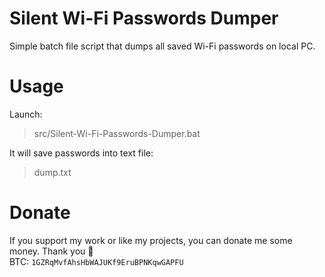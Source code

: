 # Silent Wi-Fi Passwords Dumper
Simple batch file script that dumps all saved Wi-Fi passwords on local PC.

# Usage
Launch:
> src/Silent-Wi-Fi-Passwords-Dumper.bat

It will save passwords into text file:
> dump.txt

# Donate
If you support my work or like my projects, you can donate me some money. Thank you 💙\
BTC: `1GZRqMvfAhsHbWAJUKf9EruBPNKqwGAPFU`
